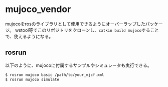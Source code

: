# mujoco_vendor
mujocoをrosのライブラリとして使用できるようにオーバーラップしたパッケージ。
wstool等でこのリポジトリをクローンし、`catkin build mujoco`することで、使えるようになる。

## rosrun
以下のように、mujocoに付属するサンプルやシミュレータも実行できる。
```bash
$ rosrun mujoco basic /path/to/your_mjcf.xml
$ rosrun mujoco simulate
```